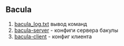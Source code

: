 ## Bacula
1. [bacula_log.txt](./bacula_log.txt) вывод команд
2. [bacula-server](./etc-server) - конфиги сервера бакулы
3. [bacula-client](./etc-client) - конфиг клиента
